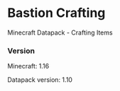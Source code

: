 # Bastion Crafting

Minecraft Datapack - Crafting Items

### Version
Minecraft: 1.16

Datapack version: 1.10
